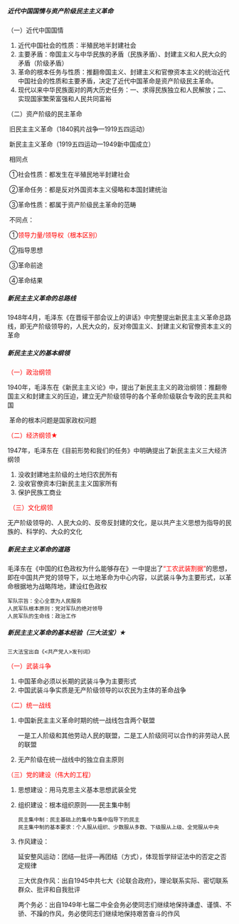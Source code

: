 ##### 近代中国国情与资产阶级民主主义革命

（一）近代中国国情

1. 近代中国社会的性质：半殖民地半封建社会
2. 主要矛盾：帝国主义与中华民族的矛盾（民族矛盾）、封建主义和人民大众的矛盾（阶级矛盾）
3. 革命的根本任务与性质：推翻帝国主义、封建主义和官僚资本主义的统治近代中国社会的性质和主要矛盾，决定了近代中国革命是资产阶级民主革命。
4. 现代以来中华民族面对的两大历史任务：一、求得民族独立和人民解放；二、实现国家繁荣富强和人民共同富裕

（二）资产阶级的民主革命

​	旧民主主义革命（1840鸦片战争—1919五四运动）

​	新民主主义革命（1919五四运动—1949新中国成立）

​	相同点

​	①社会性质：都发生在半殖民地半封建社会

​	②革命任务：都是反对外国资本主义侵略和本国封建统治

​	③革命性质：都属于资产阶级民主革命的范畴

​	不同点：

​	①<font color="red">领导力量/领导权（根本区别）</font>

​	②指导思想

​	③革命前途

​	④革命结果

##### 新民主主义革命的总路线

​	1948年4月，毛泽东《在晋绥干部会议上的讲话》中完整提出新民主主义革命总路线，即无产阶级领导的，人民大众的，反对帝国主义、封建主义和官僚资本主义的革命

##### 新民主主义的基本纲领

​<font color="red">（一）政治纲领</font>

​	1940年，毛泽东在《新民主主义论》中，提出了新民主主义的政治纲领：推翻帝国主义和封建主义的压迫，建立无产阶级领导的各个革命阶级联合专政的民主共和国

​	革命的根本问题是国家政权问题

​<font color="red">（二）经济纲领★</font>

​	1947年，毛泽东在《目前形势和我们的任务》中明确提出了新民主主义三大经济纲领

1. 没收封建地主阶级的土地归农民所有
2. 没收官僚资本归新民主主义国家所有
3. 保护民族工商业

​	<font color="red">（三）文化纲领</font>

​	无产阶级领导的、人民大众的、反帝反封建的文化，是以共产主义思想为指导的民族的、科学的、大众的文化

##### 新民主主义革命的道路

​	毛泽东在《中国的红色政权为什么能够存在》一中提出了<font color="red">“工农武装割据”</font>的思想，即在中国共产党的领导下，以土地革命为中心内容，以武装斗争为主要形式，以革命根据地为战略阵地，建设红色政权

```
军队宗旨：全心全意为人民服务
人民军队根本原则：党对军队的绝对领导
人民军队的生命线：政治工作
```

##### 新民主主义革命的基本经验（三大法宝）★

```
三大法宝出自《<共产党人>发刊词》
```

<font color="red">（一）武装斗争</font>

1. 中国革命必须以长期的武装斗争为主要形式
2. 中国武装斗争实质是无产阶级领导的以农民为主体的革命战争

<font color="red">（二）统一战线</font>

1. 中国新民主主义革命时期的统一战线包含两个联盟

   一是工人阶级和其他劳动人民的联盟，二是工人阶级同可以合作的非劳动人民的联盟

2. 无产阶级在统一战线中的独立自主原则

<font color="red">（三）党的建设（伟大的工程）</font>

1. 思想建设：用马克思主义基本思想武装全党

2. 组织建设：根本组织原则——民主集中制

   ```
   民主集中制：民主基础上的集中与集中指导下的民主
   民主集中制的基本要求：个人服从组织、少数服从多数、下级服从上级、全党服从中央
   ```

3. 作风建设：

   延安整风运动：团结—批评—再团结（方式），体现哲学辩证法中的否定之否定规律

   三大优良作风：出自1945中共七大《论联合政府》，理论联系实际、密切联系群众、批评和自我批评

   两个务必：出自1949年七届二中全会务必使同志们继续地保持谦虚、谨慎、不骄、不躁的作风，务必使同志们继续地保持艰苦奋斗的作风